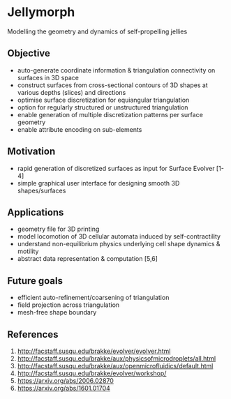 # Jellymorph
Modelling the geometry and dynamics of self-propelling jellies

## Objective
- auto-generate coordinate information & triangulation connectivity on surfaces in 3D space
- construct surfaces from cross-sectional contours of 3D shapes at various depths (slices) and directions
- optimise surface discretization for equiangular triangulation
- option for regularly structured or unstructured triangulation
- enable generation of multiple discretization patterns per surface geometry
- enable attribute encoding on sub-elements

## Motivation
- rapid generation of discretized surfaces as input for Surface Evolver [1-4]
- simple graphical user interface for designing smooth 3D shapes/surfaces

## Applications
- geometry file for 3D printing
- model locomotion of 3D cellular automata induced by self-contractility
- understand non-equilibrium physics underlying cell shape dynamics & motility
- abstract data representation & computation [5,6]

## Future goals
- efficient auto-refinement/coarsening of triangulation
- field projection across triangulation
- mesh-free shape boundary

## References
1. http://facstaff.susqu.edu/brakke/evolver/evolver.html
2. http://facstaff.susqu.edu/brakke/aux/physicsofmicrodroplets/all.html
3. http://facstaff.susqu.edu/brakke/aux/openmicrofluidics/default.html
4. http://facstaff.susqu.edu/brakke/evolver/workshop/
5. https://arxiv.org/abs/2006.02870
6. https://arxiv.org/abs/1601.01704

